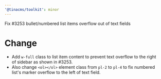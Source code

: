 ```yaml
---
'@tinacms/toolkit': minor
---
```


Fix #3253 bullet/numbered list items overflow out of text fields

# Change

- Add `w-full` class to list item content to prevent text overflow to the right of sidebar as shown in #3253.
- Also change `<ol></ol>` element class from `pl-2` to `pl-4` to fix numbered list's marker overflow to the left of text field.

